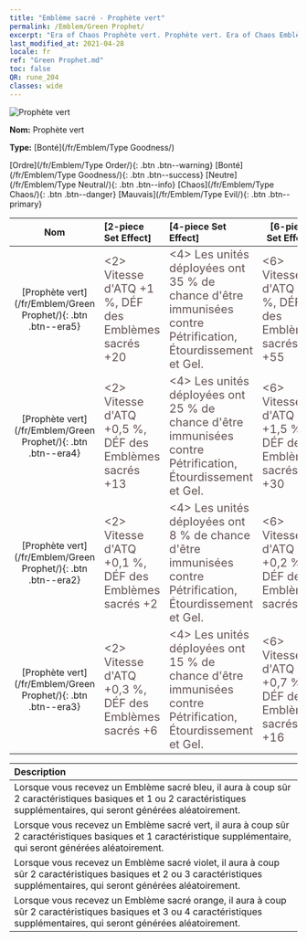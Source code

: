 ```yaml
---
title: "Emblème sacré - Prophète vert"
permalink: /Emblem/Green Prophet/
excerpt: "Era of Chaos Prophète vert. Prophète vert. Era of Chaos Emblème sacré Prophète vert. Era of Chaos Bonté Prophète vert"
last_modified_at: 2021-04-28
locale: fr
ref: "Green Prophet.md"
toc: false
QR: rune_204
classes: wide
---
```


  ![Prophète vert](/images/r/rune_icon_204.png)

 **Nom:** Prophète vert

 **Type:** [Bonté](/fr/Emblem/Type Goodness/)

  [Ordre](/fr/Emblem/Type Order/){: .btn .btn--warning}   [Bonté](/fr/Emblem/Type Goodness/){: .btn .btn--success}   [Neutre](/fr/Emblem/Type Neutral/){: .btn .btn--info}   [Chaos](/fr/Emblem/Type Chaos/){: .btn .btn--danger}   [Mauvais](/fr/Emblem/Type Evil/){: .btn .btn--primary} 

  |  Nom    | [2-piece Set Effect] | [4-piece Set Effect] | [6-piece Set Effect]  | 
  |:-----------------------:|:-------------------|:-----------------|----------------| 
  | [Prophète vert](/fr/Emblem/Green Prophet/){: .btn .btn--era5} | <span style="color: #645252;font-size:20px">&lt;2&gt; Vitesse d'ATQ +1 %, DÉF des Emblèmes sacrés +20</span> | <span style="color: #645252;font-size:20px">&lt;4&gt; Les unités déployées ont 35 % de chance d'être immunisées contre Pétrification, Étourdissement et Gel.</span> | <span style="color: #645252;font-size:20px">&lt;6&gt; Vitesse d'ATQ +2 %, DÉF des Emblèmes sacrés +55</span> | 
  | [Prophète vert](/fr/Emblem/Green Prophet/){: .btn .btn--era4} | <span style="color: #645252;font-size:20px">&lt;2&gt; Vitesse d'ATQ +0,5 %, DÉF des Emblèmes sacrés +13</span> | <span style="color: #645252;font-size:20px">&lt;4&gt; Les unités déployées ont 25 % de chance d'être immunisées contre Pétrification, Étourdissement et Gel.</span> | <span style="color: #645252;font-size:20px">&lt;6&gt; Vitesse d'ATQ +1,5 %, DÉF des Emblèmes sacrés +30</span> | 
  | [Prophète vert](/fr/Emblem/Green Prophet/){: .btn .btn--era2} | <span style="color: #645252;font-size:20px">&lt;2&gt; Vitesse d'ATQ +0,1 %, DÉF des Emblèmes sacrés +2</span> | <span style="color: #645252;font-size:20px">&lt;4&gt; Les unités déployées ont 8 % de chance d'être immunisées contre Pétrification, Étourdissement et Gel.</span> | <span style="color: #645252;font-size:20px">&lt;6&gt; Vitesse d'ATQ +0,2 %, DÉF des Emblèmes sacrés +6</span> | 
  | [Prophète vert](/fr/Emblem/Green Prophet/){: .btn .btn--era3} | <span style="color: #645252;font-size:20px">&lt;2&gt; Vitesse d'ATQ +0,3 %, DÉF des Emblèmes sacrés +6</span> | <span style="color: #645252;font-size:20px">&lt;4&gt; Les unités déployées ont 15 % de chance d'être immunisées contre Pétrification, Étourdissement et Gel.</span> | <span style="color: #645252;font-size:20px">&lt;6&gt; Vitesse d'ATQ +0,7 %, DÉF des Emblèmes sacrés +16</span> | 

  |         Description            | 
  |:-------------------------------|
  | Lorsque vous recevez un Emblème sacré bleu, il aura à coup sûr 2 caractéristiques basiques et 1 ou 2 caractéristiques supplémentaires, qui seront générées aléatoirement. |
  | Lorsque vous recevez un Emblème sacré vert, il aura à coup sûr 2 caractéristiques basiques et 1 caractéristique supplémentaire, qui seront générées aléatoirement. |
  | Lorsque vous recevez un Emblème sacré violet, il aura à coup sûr 2 caractéristiques basiques et 2 ou 3 caractéristiques supplémentaires, qui seront générées aléatoirement. |
  | Lorsque vous recevez un Emblème sacré orange, il aura à coup sûr 2 caractéristiques basiques et 3 ou 4 caractéristiques supplémentaires, qui seront générées aléatoirement. |
